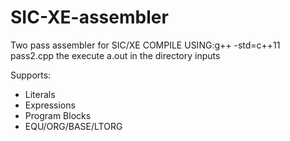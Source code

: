 # SIC-XE-assembler
Two pass assembler for SIC/XE
COMPILE USING:g++ -std=c++11 pass2.cpp
the execute a.out in the directory inputs

Supports:
* Literals
* Expressions
* Program Blocks
* EQU/ORG/BASE/LTORG
